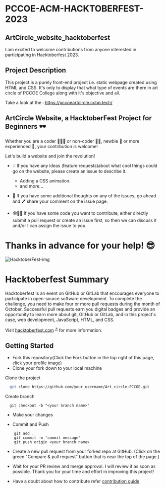 # PCCOE-ACM-HACKTOBERFEST-2023
## ArtCircle_website_hacktoberfest
I am excited to welcome contributions from anyone interested in participating in Hacktoberfest 2023.

## Project Description

This project is a purely front-end project i.e. static webpage created using HTML and CSS.
It's only to display that what type of events are there in art circle of PCCOE College along with it's objective and all.

Take a look at the :  https://pccoeartcircle.ccbp.tech/

## ArtCircle Website, a HacktoberFest Project for Beginners 🕶️
Whether you are a coder 👨🏾‍💻 or non-coder 👩‍🎨, newbie 👶 or more experienced 👴, your contribution is welcome!

Let's build a website and join the revolution! 
- 💡 If you have any ideas (feature requests)about what cool things could go on the website, please create an issue to describe it.
  - Adding a CSS animation.
  - and more...

- 📢 If you have some additional thoughts on any of the issues, go ahead and 🖊 share your comment on the issue page.

- 🕸🧑‍💻 If you have some code you want to contribute, either directly submit a pull request or create an issue first, so then we can discuss it and/or I can assign the issue to you.

# Thanks in advance for your help! 😎 
![HacktoberFest-img](https://imgs.search.brave.com/vBEPaEUeN06tzvPdpGjoCeabCuZdaf4eMq7VftbKttE/rs:fit:860:0:0/g:ce/aHR0cHM6Ly9kb2lt/YWdlcy5ueWMzLmNk/bi5kaWdpdGFsb2Nl/YW5zcGFjZXMuY29t/LzAwMkJsb2cvMTEw/MHg2NDAlMjBIYWNr/dG9iZXIlMjBmZXN0/JTIwaGVhZGVyLnBu/Zw)

# Hacktoberfest Summary
Hacktoberfest is an event on GitHub or GitLab that encourages everyone to participate in open-source software development. To complete the challenge, you need to make four or more pull requests during the month of October. Successful pull requests earn you digital badges and provide an opportunity to learn more about git, GitHub or GitLab, and in this project's case, web development, JavaScript, HTML, and CSS.



Visit [hacktoberfest.com](https://hacktoberfest.com/) <sup>[↗](https://github.com)</sup> for more information.


## Getting Started
- Fork this repository(Click the Fork button in the top right of this page, click your profile image)
- Clone your fork down to your local machine





Clone the project

```bash
  git clone https://github.com/your_username/Art_circle-PCCOE.git
```

Create branch
```
  git checkout -b "<your branch name>"
```

- Make your changes

- Commit and Push

```
    git add .
    git commit -m 'commit message'
    git push origin <your branch name>
```
- Create a new pull request from your forked repo at GitHub. (Click on the green "Compare & pull request" button that is near the top of the page.)
- Wait for your PR review and merge approval. I will review it as soon as possible. Thank you for your time and effort in improving this project!

- Have a doubt about how to contribute refer [contribution guide](https://github.com/HrutvikKhatkar/Art_circle-PCCOE/blob/main/contributing.md)




